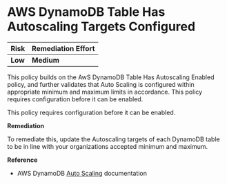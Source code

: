 # AWS DynamoDB Table Has Autoscaling Targets Configured

| Risk | Remediation Effort |
| :--- | :--- |
| **Low** | **Medium** |

This policy builds on the AwS DynamoDB Table Has Autoscaling Enabled policy, and further validates that Auto Scaling is configured within appropriate minimum and maximum limits in accordance. This policy requires configuration before it can be enabled.

This policy requires configuration before it can be enabled.

**Remediation**

To remediate this, update the Autoscaling targets of each DynamoDB table to be in line with your organizations accepted minimum and maximum.

**Reference**

* AWS DynamoDB [Auto Scaling](https://docs.aws.amazon.com/amazondynamodb/latest/developerguide/AutoScaling.html) documentation


